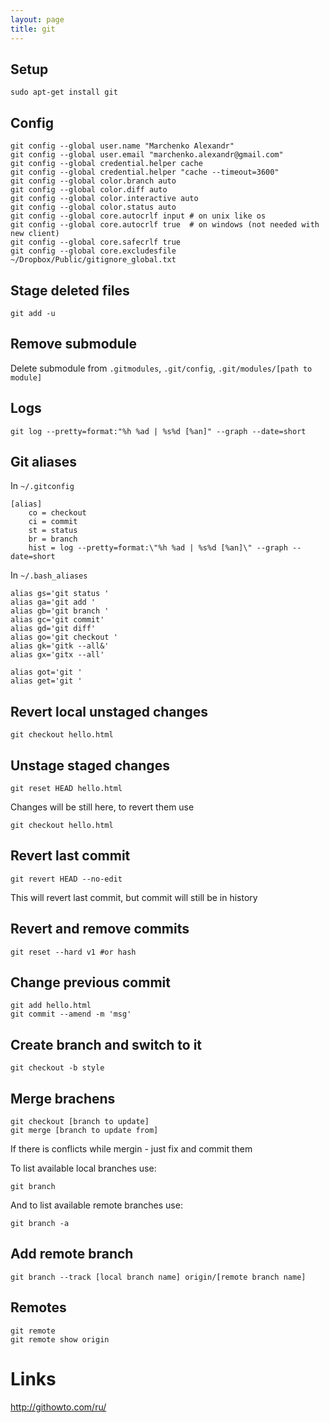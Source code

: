 ```yaml
---
layout: page
title: git
---
```


Setup
-----

    sudo apt-get install git

Config
------

    git config --global user.name "Marchenko Alexandr"
    git config --global user.email "marchenko.alexandr@gmail.com"
    git config --global credential.helper cache
    git config --global credential.helper "cache --timeout=3600"
    git config --global color.branch auto
    git config --global color.diff auto
    git config --global color.interactive auto
    git config --global color.status auto
    git config --global core.autocrlf input # on unix like os
    git config --global core.autocrlf true  # on windows (not needed with new client)
    git config --global core.safecrlf true
    git config --global core.excludesfile ~/Dropbox/Public/gitignore_global.txt

Stage deleted files
-------------------

    git add -u

Remove submodule
----------------

Delete submodule from `.gitmodules`, `.git/config`, `.git/modules/[path to module]`

Logs
----

    git log --pretty=format:"%h %ad | %s%d [%an]" --graph --date=short

Git aliases
-----------

In `~/.gitconfig`

    [alias]
        co = checkout
        ci = commit
        st = status
        br = branch
        hist = log --pretty=format:\"%h %ad | %s%d [%an]\" --graph --date=short

In `~/.bash_aliases`

    alias gs='git status '
    alias ga='git add '
    alias gb='git branch '
    alias gc='git commit'
    alias gd='git diff'
    alias go='git checkout '
    alias gk='gitk --all&'
    alias gx='gitx --all'

    alias got='git '
    alias get='git '

Revert local unstaged changes
-----------------------------

    git checkout hello.html

Unstage staged changes
----------------------

    git reset HEAD hello.html

Changes will be still here, to revert them use

    git checkout hello.html

Revert last commit
------------------

    git revert HEAD --no-edit

This will revert last commit, but commit will still be in history

Revert and remove commits
-------------------------

    git reset --hard v1 #or hash

Change previous commit
----------------------

    git add hello.html
    git commit --amend -m 'msg'

Create branch and switch to it
------------------------------

    git checkout -b style

Merge brachens
--------------

    git checkout [branch to update]
    git merge [branch to update from]

If there is conflicts while mergin - just fix and commit them

To list available local branches use:

    git branch

And to list available remote branches use:

    git branch -a

Add remote branch
-----------------

    git branch --track [local branch name] origin/[remote branch name]

Remotes
-------

    git remote
    git remote show origin

Links
=====

http://githowto.com/ru/
